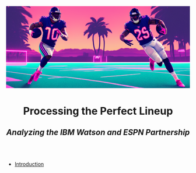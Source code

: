 <h1 align="center">
	<img src="https://github.com/marko-londo/IBM-ESPN-Case-Study/blob/main/Images/1%20-%20nfl%20player%20scoring%20a%20touchdown.png" alt="AI NFL Player">
</h1>

<h1 align="center">
	Processing the Perfect Lineup

<h2 align="center">
    <em>Analyzing the IBM Watson and ESPN Partnership</em>
</h2>
</h1>

<br><br>



- [Introduction](#introduction)